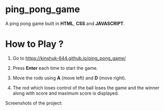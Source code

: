 # ping_pong_game

A ping pong game built in **HTML**, **CSS** and **JAVASCRIPT**. 

# **How to Play ?**

1. Go to https://kinshuk-644.github.io/ping_pong_game/

2. Press **Enter** each time to start the game.

3. Move the rods using **A** (move left) and **D** (move right).

4. The rod which loses control of the ball loses the game and the winner along with score and maximum score is displayed.

Screenshots of the project:


